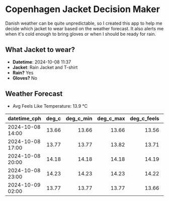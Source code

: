 
# Copenhagen Jacket Decision Maker

Danish weather can be quite unpredictable, so I created this app to help me decide which jacket to wear based on the weather forecast. 
It also alerts me when it's cold enough to bring gloves or when I should be ready for rain.

## What Jacket to wear?

- **Datetime**: 2024-10-08 11:37
- **Jacket**: Rain Jacket and T-shirt
- **Rain?** Yes
- **Gloves?** No

## Weather Forecast
- Avg Feels Like Temperature: 13.9 °C

| datetime_cph     |   deg_c |   deg_c_min |   deg_c_max |   deg_c_feels | weather   | wind   | rain   |
|:-----------------|--------:|------------:|------------:|--------------:|:----------|:-------|:-------|
| 2024-10-08 14:00 |   13.66 |       13.66 |       13.66 |         13.56 | Rain      | High   | Medium |
| 2024-10-08 17:00 |   13.77 |       13.77 |       13.82 |         13.71 | Rain      | Medium | Low    |
| 2024-10-08 20:00 |   14.18 |       14.18 |       14.18 |         14.19 | Rain      | Low    | Low    |
| 2024-10-08 23:00 |   14.23 |       14.23 |       14.23 |         14.22 | Rain      | Low    | Low    |
| 2024-10-09 02:00 |   13.77 |       13.77 |       13.77 |         13.66 | Clouds    | Low    | None   |
        